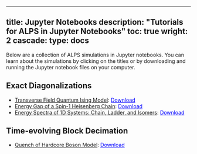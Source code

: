 
---
title: Jupyter Notebooks
description: "Tutorials for ALPS in Jupyter Notebooks"
toc: true
wright: 2
cascade:
    type: docs
---
Below are a collection of ALPS simulations in Jupyter notebooks. You can learn about the simulations by clicking on the titles or by downloading and running the Jupyter notebook files on your computer.

## Exact Diagonalizations

- [Transverse Field Quantum Ising Model](pages/ed/isingtransversefield): <a href = "codes/ed/isingTransverseField.ipynb" download style="color:blue">Download</a>
- [Energy Gap of a Spin-1 Heisenberg Chain](pages/ed/spingapspinoneheisenbergchain): <a href = "codes/ed/spinGapSpinOneHeisenbergChain.ipynb" download style="color:blue">Download</a>
- [Energy Spectra of 1D Systems: Chain, Ladder, and Isomers](pages/ed/spectra1dsystems): <a href = "codes/ed/spectra1DSystems.ipynb" download style="color:blue">Download</a>

## Time-evolving Block Decimation

- [Quench of Hardcore Boson Model](pages/tebd/quenchbosonmodel): <a href = "codes/tebd/quenchBosonModel.ipynb" download style="color:blue">Download</a>

